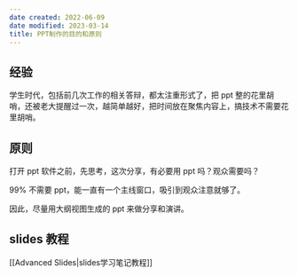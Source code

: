 ```yaml
---
date created: 2022-06-09
date modified: 2023-03-14
title: PPT制作的目的和原则
---
```


## 经验

学生时代，包括前几次工作的相关答辩，都太注重形式了，把 ppt 整的花里胡哨，还被老大提醒过一次，越简单越好，把时间放在聚焦内容上，搞技术不需要花里胡哨。

## 原则

打开 ppt 软件之前，先思考，这次分享，有必要用 ppt 吗？观众需要吗？

99% 不需要 ppt，能一直有一个主线窗口，吸引到观众注意就够了。

因此，尽量用大纲视图生成的 ppt 来做分享和演讲。

## slides 教程

[[Advanced Slides|slides学习笔记教程]]
